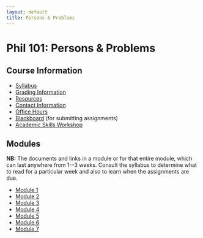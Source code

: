 ```yaml
---
layout: default
title: Persons & Problems
---
```


# Phil 101: Persons & Problems

 

## Course Information
+ [Syllabus](Syllabus.pdf)
+ [Grading Information](/Teaching/Grading/)
+ [Resources](/Teaching/Resources/)
+ [Contact Information](/Contact)
+ [Office Hours](/Contact/Office)
+ [Blackboard](http://blackboard.njcu.edu) (for submitting assignments)
+ [Academic Skills Workshop](http://www.njcu.edu/counselingcenter/academic-skills-workshops/)


## Modules

**NB:** The documents and links in a module or for that entire module, which can last anywhere from 1--3 weeks. Consult the syllabus to determine what to read for a particular week and also to learn when the assignments are due. 

+ [Module 1](/Teaching/Examined/Intro)
+ [Module 2](/Teaching/Examined/CT)
+ [Module 3](/Teaching/Examined/Meaning)
+ [Module 4](/Teaching/Examined/God)
+ [Module 5](/Teaching/Examined/FreeWill)
+ [Module 6](/Teaching/Examined/Ethics)
+ [Module 7](/Teaching/Examined/Applied)


